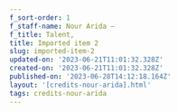 ```yaml
---
f_sort-order: 1
f_staff-name: Nour Arida –
f_title: Talent,
title: Imported item 2
slug: imported-item-2
updated-on: '2023-06-21T11:01:32.328Z'
created-on: '2023-06-21T11:01:32.328Z'
published-on: '2023-06-28T14:12:18.164Z'
layout: '[credits-nour-arida].html'
tags: credits-nour-arida
---
```



